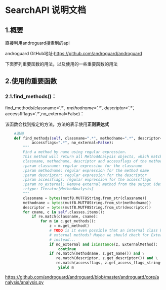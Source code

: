 # SearchAPI 说明文档

## 1.概要

直接利用androguard搜素到的api

androguard GitHub地址:https://github.com/androguard/androguard





下面罗列重要函数的用法，以及使用的一些重要函数的用法



## 2.使用的重要函数

### 2.1.find_methods()：

find_methods(classname=’.\*’*,* *methodname=’.\*’,* *descriptor=’.\*’,* accessflflags=’.\*’,no_external=False)：

该函数会找到指定的方法，方法的表示使用**正则表达式**

```python
    #源码 
    def find_methods(self, classname=".*", methodname=".*", descriptor=".*",
            accessflags=".*", no_external=False):
        """
        Find a method by name using regular expression.
        This method will return all MethodAnalysis objects, which match the
        classname, methodname, descriptor and accessflags of the method.
        :param classname: regular expression for the classname
        :param methodname: regular expression for the method name
        :param descriptor: regular expression for the descriptor
        :param accessflags: regular expression for the accessflags
        :param no_external: Remove external method from the output (default False)
        :rtype: Iterator[MethodAnalysis]
        """
        classname = bytes(mutf8.MUTF8String.from_str(classname))
        methodname = bytes(mutf8.MUTF8String.from_str(methodname))
        descriptor = bytes(mutf8.MUTF8String.from_str(descriptor))
        for cname, c in self.classes.items():
            if re.match(classname, cname):
                for m in c.get_methods():
                    z = m.get_method()
                    # TODO is it even possible that an internal class has
                    # external methods? Maybe we should check for ExternalClass
                    # instead...
                    if no_external and isinstance(z, ExternalMethod):
                        continue
                    if re.match(methodname, z.get_name()) and \
                       re.match(descriptor, z.get_descriptor()) and \
                       re.match(accessflags, z.get_access_flags_string()):
                        yield m
```

https://github.com/androguard/androguard/blob/master/androguard/core/analysis/analysis.py